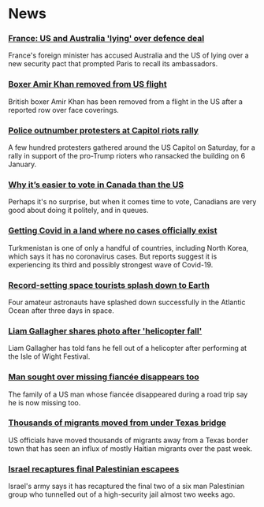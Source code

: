 # News
### [France: US and Australia 'lying' over defence deal](https://www.bbc.com/news/world-europe-58610234)
France's foreign minister has accused Australia and the US of lying over a new security pact that prompted Paris to recall its ambassadors. 
### [Boxer Amir Khan removed from US flight](https://www.bbc.com/news/uk-58612530)
British boxer Amir Khan has been removed from a flight in the US after a reported row over face coverings.
### [Police outnumber protesters at Capitol riots rally](https://www.bbc.com/news/world-us-canada-58612965)
A few hundred protesters gathered around the US Capitol on Saturday, for a rally in support of the pro-Trump rioters who ransacked the building on 6 January.
### [Why it’s easier to vote in Canada than the US](https://www.bbc.com/news/world-us-canada-58589809)
Perhaps it's no surprise, but when it comes time to vote, Canadians are very good about doing it politely, and in queues.
### [Getting Covid in a land where no cases officially exist](https://www.bbc.com/news/world-asia-58583212)
Turkmenistan is one of only a handful of countries, including North Korea, which says it has no coronavirus cases. But reports suggest it is experiencing its third and possibly strongest wave of Covid-19.
### [Record-setting space tourists splash down to Earth](https://www.bbc.com/news/world-us-canada-58612961)
Four amateur astronauts have splashed down successfully in the Atlantic Ocean after three days in space.
### [Liam Gallagher shares photo after 'helicopter fall'](https://www.bbc.com/news/entertainment-arts-58613394)
Liam Gallagher has told fans he fell out of a helicopter after performing at the Isle of Wight Festival.
### [Man sought over missing fiancée disappears too](https://www.bbc.com/news/world-us-canada-58607813)
The family of a US man whose fiancée disappeared during a road trip say he is now missing too. 
### [Thousands of migrants moved from under Texas bridge](https://www.bbc.com/news/world-us-canada-58612566)
US officials have moved thousands of migrants away from a Texas border town that has seen an influx of mostly Haitian migrants over the past week. 
### [Israel recaptures final Palestinian escapees](https://www.bbc.com/news/world-middle-east-58614105)
Israel's army says it has recaptured the final two of a six man Palestinian group who tunnelled out of a high-security jail almost two weeks ago. 
